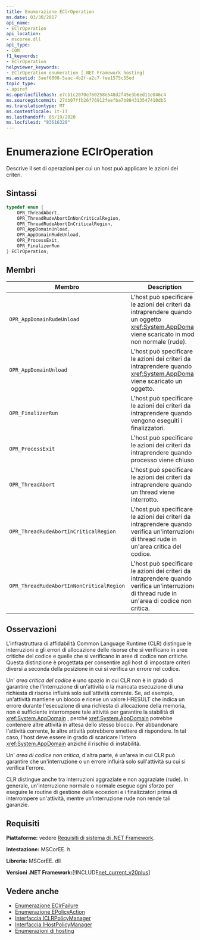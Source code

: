 ```yaml
---
title: Enumerazione EClrOperation
ms.date: 03/30/2017
api_name:
- EClrOperation
api_location:
- mscoree.dll
api_type:
- COM
f1_keywords:
- EClrOperation
helpviewer_keywords:
- EClrOperation enumeration [.NET Framework hosting]
ms.assetid: 5aef6808-5aac-4b2f-a2c7-fee1575c55ed
topic_type:
- apiref
ms.openlocfilehash: e7cb1c2070e760258e548d2f45e3b6ed11e046c4
ms.sourcegitcommit: 27db07ffb26f76912feefba7b884313547410db5
ms.translationtype: MT
ms.contentlocale: it-IT
ms.lasthandoff: 05/19/2020
ms.locfileid: "83616320"
---
```

# <a name="eclroperation-enumeration"></a>Enumerazione EClrOperation
Descrive il set di operazioni per cui un host può applicare le azioni dei criteri.  
  
## <a name="syntax"></a>Sintassi  
  
```cpp  
typedef enum {  
    OPR_ThreadAbort,  
    OPR_ThreadRudeAbortInNonCriticalRegion,  
    OPR_ThreadRudeAbortInCriticalRegion,  
    OPR_AppDomainUnload,  
    OPR_AppDomainRudeUnload,  
    OPR_ProcessExit,  
    OPR_FinalizerRun  
} EClrOperation;  
```  
  
## <a name="members"></a>Membri  
  
|Membro|Description|  
|------------|-----------------|  
|`OPR_AppDomainRudeUnload`|L'host può specificare le azioni dei criteri da intraprendere quando un oggetto <xref:System.AppDomain> viene scaricato in modo non normale (rude).|  
|`OPR_AppDomainUnload`|L'host può specificare le azioni dei criteri da intraprendere quando <xref:System.AppDomain> viene scaricato un oggetto.|  
|`OPR_FinalizerRun`|L'host può specificare le azioni dei criteri da intraprendere quando vengono eseguiti i finalizzatori.|  
|`OPR_ProcessExit`|L'host può specificare le azioni dei criteri da intraprendere quando il processo viene chiuso.|  
|`OPR_ThreadAbort`|L'host può specificare le azioni dei criteri da intraprendere quando un thread viene interrotto.|  
|`OPR_ThreadRudeAbortInCriticalRegion`|L'host può specificare le azioni dei criteri da intraprendere quando si verifica un'interruzione di thread rude in un'area critica del codice.|  
|`OPR_ThreadRudeAbortInNonCriticalRegion`|L'host può specificare le azioni dei criteri da intraprendere quando si verifica un'interruzione di thread rude in un'area di codice non critica.|  
  
## <a name="remarks"></a>Osservazioni  
 L'infrastruttura di affidabilità Common Language Runtime (CLR) distingue le interruzioni e gli errori di allocazione delle risorse che si verificano in aree critiche del codice e quelle che si verificano in aree di codice non critiche. Questa distinzione è progettata per consentire agli host di impostare criteri diversi a seconda della posizione in cui si verifica un errore nel codice.  
  
 Un' *area critica del codice* è uno spazio in cui CLR non è in grado di garantire che l'interruzione di un'attività o la mancata esecuzione di una richiesta di risorse influirà solo sull'attività corrente. Se, ad esempio, un'attività mantiene un blocco e riceve un valore HRESULT che indica un errore durante l'esecuzione di una richiesta di allocazione della memoria, non è sufficiente interrompere tale attività per garantire la stabilità di <xref:System.AppDomain> , perché <xref:System.AppDomain> potrebbe contenere altre attività in attesa dello stesso blocco. Per abbandonare l'attività corrente, le altre attività potrebbero smettere di rispondere. In tal caso, l'host deve essere in grado di scaricare l'intero <xref:System.AppDomain> anziché il rischio di instabilità.  
  
 Un' *area di codice non critica*, d'altra parte, è un'area in cui CLR può garantire che un'interruzione o un errore influirà solo sull'attività su cui si verifica l'errore.  
  
 CLR distingue anche tra interruzioni aggraziate e non aggraziate (rude). In generale, un'interruzione normale o normale esegue ogni sforzo per eseguire le routine di gestione delle eccezioni e i finalizzatori prima di interrompere un'attività, mentre un'interruzione rude non rende tali garanzie.  
  
## <a name="requirements"></a>Requisiti  
 **Piattaforme:** vedere [Requisiti di sistema di .NET Framework](../../get-started/system-requirements.md).  
  
 **Intestazione:** MSCorEE. h  
  
 **Libreria:** MSCorEE. dll  
  
 **Versioni .NET Framework:**[!INCLUDE[net_current_v20plus](../../../../includes/net-current-v20plus-md.md)]  
  
## <a name="see-also"></a>Vedere anche

- [Enumerazione EClrFailure](eclrfailure-enumeration.md)
- [Enumerazione EPolicyAction](epolicyaction-enumeration.md)
- [Interfaccia ICLRPolicyManager](iclrpolicymanager-interface.md)
- [Interfaccia IHostPolicyManager](ihostpolicymanager-interface.md)
- [Enumerazioni di hosting](hosting-enumerations.md)
